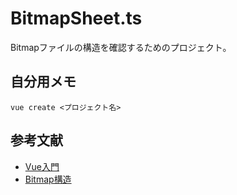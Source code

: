 # BitmapSheet.ts

Bitmapファイルの構造を確認するためのプロジェクト。  

## 自分用メモ

```shell
vue create <プロジェクト名>
```

## 参考文献

- [Vue入門](https://qiita.com/567000/items/dde495d6a8ad1c25fa43)
- [Bitmap構造](https://algorithm.joho.info/image-processing/bmp-file-data-header/)
